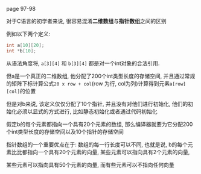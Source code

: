 page 97-98

对于C语言的初学者来说, 很容易混淆**二维数组**与**指针数组**之间的区别

例如以下两个定义:

```c
int a[10][20];
int *b[10];
```

从语法角度将, `a[3][4]` 和 `b[3][4]` 都是对一个int对象的合法引用.

但a是一个真正的二维数组, 他分配了200个int类型长度的存储空间, 并且通过常规的矩阵下标计算公式`20 x row + col`(row 为行, col为列)计算得到元素`a[row][col]`的位置

但是对b来说, 该定义仅仅分配了10个指针, 并且没有对他们进行初始化, 他们的初始化必须以显式的方式进行, 比如静态初始化或者通过代码初始化

假定b的每个元素都指向一个具有20个元素的数组, 那么编译器就要为它分配200个int类型长度的存储空间以及10个指针的存储空间

指针数组的一个重要优点在于: 数组的每一行长度可以不同, 也就是说, b的每个元素比比都指向一个具有20个元素的向量, 某些元素可以指向具有2个元素的向量,

某些元素可以指向具有50个元素的向量, 而有些元素可以不指向任何向量


